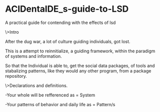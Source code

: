 # ACIDentalDE_s-guide-to-LSD
A practical guide for contending with the effects of lsd

\\>Intro

After the dug war, a lot of culture guiding individuals,
got lost.

This is a attempt to reinnitialize, 
a guiding framework, within the paradigm of systems and information.

So that the Individual is able to, get the social data packages,
of tools and stabalizing patterns, like they would any other program,
from a package repository. 


\\>Declarations and definitions.

-Your whole will be refferenced as = System

-Your patterns of behavior and daily life as = Pattern/s
